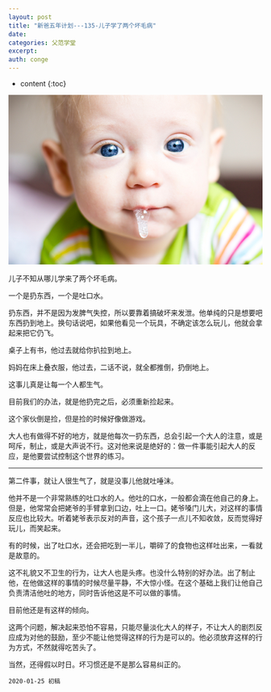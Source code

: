 ```yaml
---
layout: post
title: "新爸五年计划---135-儿子学了两个坏毛病"
date:
categories: 父范学堂
excerpt:
auth: conge
---
```

* content
{:toc}

![](/assets/images/父范学堂/118382-8359d3b32aaad7cd.png)


儿子不知从哪儿学来了两个坏毛病。

一个是扔东西，一个是吐口水。

扔东西，并不是因为发脾气失控，所以要靠着搞破坏来发泄。他单纯的只是想要吧东西扔到地上。换句话说吧，如果他看见一个玩具，不确定该怎么玩儿，他就会拿起来把它仍飞。

桌子上有书，他过去就给你扒拉到地上。

妈妈在床上叠衣服，他过去，二话不说，就全都推倒，扔倒地上。

这事儿真是让每一个人都生气。

目前我们的办法，就是他扔完之后，必须重新捡起来。

这个家伙倒是捡，但是捡的时候好像做游戏。

大人也有做得不好的地方，就是他每次一扔东西，总会引起一个大人的注意，或是呵斥，制止，或是大声说不行。这对他来说是绝好的：做一件事能引起大人的反应，是他要尝试控制这个世界的练习。

----

第二件事，就让人很生气了，就是没事儿他就吐唾沫。

他并不是一个非常熟练的吐口水的人。他吐的口水，一般都会滴在他自己的身上。但是，他常常会把姥爷的手臂拿到口边，吐上一口。姥爷嗓门儿大，对这样的事情反应也比较大。听着姥爷表示反对的声音，这个孩子一点儿不知收敛，反而觉得好玩儿，而笑起来。

有的时候，出了吐口水，还会把吃到一半儿，嚼碎了的食物也这样吐出来，一看就是故意的。

这不礼貌又不卫生的行为，让大人也是头疼。也没什么特别的好办法。出了制止他，在他做这样的事情的时候尽量平静，不大惊小怪。在这个基础上我们让他自己负责清洁他吐的地方，同时告诉他这是不可以做的事情。

目前他还是有这样的倾向。

这两个问题，解决起来恐怕不容易，只能尽量淡化大人的样子，不让大人的剧烈反应成为对他的鼓励，至少不能让他觉得这样的行为是可以的。他必须放弃这样的行为方式，不然就得吃苦头了。

当然，还得假以时日。坏习惯还是不是那么容易纠正的。

```
2020-01-25 初稿
```
